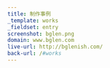 ```yaml
---
title: 制作事例
_template: works
_fieldset: entry
screenshot: bglen.png
domain: www.bglen.com
live-url: http://bglenish.com/
back-url: /#works
---
```

